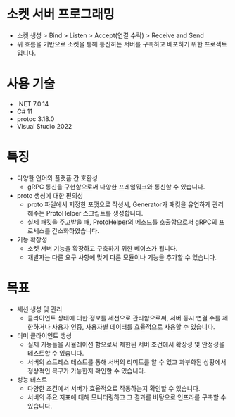 # 소켓 서버 프로그래밍
- 소켓 생성 > Bind > Listen > Accept(연결 수락) > Receive and Send
- 위 흐름을 기반으로 소켓을 통해 통신하는 서버를 구축하고 배포하기 위한 프로젝트입니다.

# 사용 기술
- .NET 7.0.14
- C# 11
- protoc 3.18.0
- Visual Studio 2022

# 특징
- 다양한 언어와 플랫폼 간 호환성
  - gRPC 통신을 구현함으로써 다양한 프레임워크와 통신할 수 있습니다.
- proto 생성에 대한 편의성
  - proto 파일에서 지정한 포맷으로 작성시, Generator가 패킷을 유연하게 관리해주는 ProtoHelper 스크립트를 생성합니다.
  - 실제 패킷을 주고받을 때, ProtoHelper의 메소드를 호출함으로써 gRPC의 프로세스를 간소화하였습니다.
- 기능 확장성
  - 소켓 서버 기능을 확장하고 구축하기 위한 베이스가 됩니다.
  - 개발자는 다른 요구 사항에 맞게 다른 모듈이나 기능을 추가할 수 있습니다.
  
# 목표
- 세션 생성 및 관리
  - 클라이언트 상태에 대한 정보를 세션으로 관리함으로써, 서버 동시 연결 수를 제한하거나 사용자 인증, 사용자별 데이터를 효율적으로 사용할 수 있습니다.
- 더미 클라이언트 생성
  - 실제 기능들을 시뮬레이션 함으로써 제한된 서버 조건에서 확장성 및 안정성을 테스트할 수 있습니다.
  - 서버의 스트레스 테스트를 통해 서버의 리미트를 알 수 있고 과부화된 상황에서 정상적인 복구가 가능한지 확인할 수 있습니다.
- 성능 테스트
  - 다양한 조건에서 서버가 효율적으로 작동하는지 확인할 수 있습니다.
  - 서버의 주요 지표에 대해 모니터링하고 그 결과를 바탕으로 인프라를 구축할 수 있습니다.
